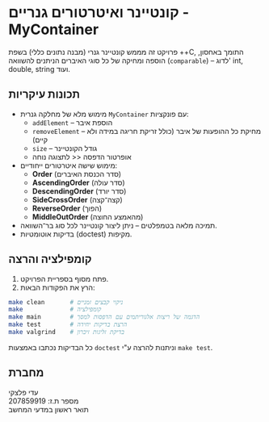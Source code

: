 # קונטיינר ואיטרטורים גנריים - MyContainer 

פרויקט זה מממש קונטיינר גנרי (מבנה נתונים כללי) בשפת ++C,
התומך באחסון, הוספה ומחיקה של כל סוגי האיברים הניתנים להשוואה (`comparable`) –
לדוג' int, double, string ועוד.

## תכונות עיקריות
- מימוש מלא של מחלקה גנרית `MyContainer` עם פונקציות:
    - `addElement` – הוספת איבר
    - `removeElement` – מחיקת כל ההופעות של איבר (כולל זריקת חריגה במידה ולא קיים)
    - `size` – גודל הקונטיינר
    - אופרטור הדפסה << לתצוגה נוחה
- מימוש שישה איטרטורים ייחודיים:
    - **Order** (סדר הכנסת האיברים)
    - **AscendingOrder** (סדר עולה)
    - **DescendingOrder** (סדר יורד)
    - **SideCrossOrder** (קצה־קצה)
    - **ReverseOrder** (הפוך)
    - **MiddleOutOrder** (מהאמצע החוצה)
- תמיכה מלאה בטמפלטים – ניתן ליצור קונטיינר לכל סוג בר־השוואה.
- בדיקות אוטומטיות (doctest) מקיפות.

## קומפילציה והרצה

1. פתח מסוף בספריית הפרויקט.
2. הרץ את הפקודות הבאות:

```bash
make clean       # ניקוי קבצים זמניים
make             # קומפילציה
make main        # הדגמה של ריצות אלגוריתמים עם הדפסות למסך
make test        # הרצת בדיקות יחידה
make valgrind    # בדיקת זליגות זיכרון
```
כל הבדיקות נכתבו באמצעות `doctest` וניתנות להרצה ע"י `make test`.

##  מחברת

עדי פלצקי  
מספר ת.ז: 207859919  
תואר ראשון במדעי המחשב
